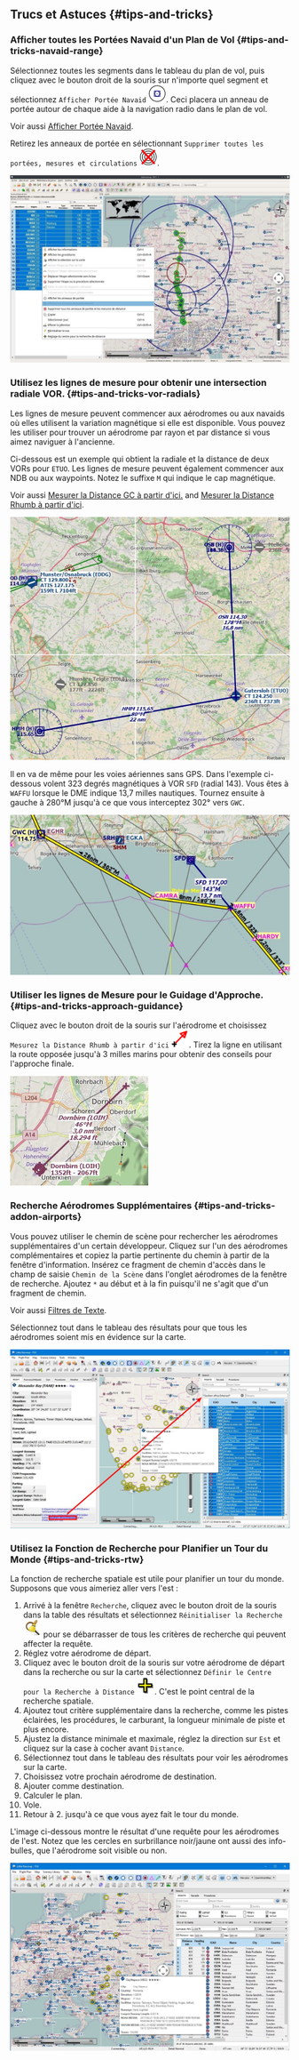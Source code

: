 ## Trucs et Astuces {#tips-and-tricks}

### Afficher toutes les Portées Navaid d'un Plan de Vol {#tips-and-tricks-navaid-range}

Sélectionnez toutes les segments dans le tableau du plan de vol, puis cliquez avec le bouton droit de la souris sur n'importe quel segment et sélectionnez `Afficher Portée Navaid` ![Show Navaid Range](../images/icons/navrange.png). Ceci placera un anneau de portée autour de chaque aide à la navigation radio dans le plan de vol.

Voir aussi [Afficher Portée Navaid](MAPDISPLAY.md#show-navaid-range).

Retirez les anneaux de portée en sélectionnant `Supprimer toutes les portées, mesures et circulations` ![Remove all Range Rings and Distance Measurements](../images/icons/rangeringsoff.png).

![Range Rings](../images/tutorial/tipsrangerings_fr.jpg)

### Utilisez les lignes de mesure pour obtenir une intersection radiale VOR. {#tips-and-tricks-vor-radials}

Les lignes de mesure peuvent commencer aux aérodromes ou aux navaids où elles utilisent la variation magnétique si elle est disponible. Vous pouvez les utiliser pour trouver un aérodrome par rayon et par distance si vous aimez naviguer à l'ancienne.

Ci-dessous est un exemple qui obtient la radiale et la distance de deux VORs pour `ETUO`. Les lignes de mesure peuvent également commencer aux NDB ou aux waypoints. Notez le suffixe `M` qui indique le cap magnétique.

Voir aussi [Mesurer la Distance GC à partir d'ici.](MAPDISPLAY.md#measure-gc-distance-from-here) and [Mesurer la Distance Rhumb à partir d'ici](MAPDISPLAY.md#measure-rhumb-distance-from-here).

![VOR Radials](../images/tutorial/tipvor.jpg)

Il en va de même pour les voies aériennes sans GPS. Dans l'exemple ci-dessous volent 323 degrés magnétiques à VOR `SFD` \(radial 143\). Vous êtes à `WAFFU` lorsque le DME indique 13,7 milles nautiques. Tournez ensuite à gauche à 280°M jusqu'à ce que vous interceptez 302° vers `GWC`.

![VOR Airways](../images/tutorial/tipvorairway.jpg)

### Utiliser les lignes de Mesure pour le Guidage d'Approche. {#tips-and-tricks-approach-guidance}

Cliquez avec le bouton droit de la souris sur l'aérodrome et choisissez `Mesurez la Distance Rhumb à partir d'ici` ![Measure Rhumb Distance from here](../images/icons/distancemeasurerhumb.png). Tirez la ligne en utilisant la route opposée jusqu'à 3 milles marins pour obtenir des conseils pour l'approche finale.

![Approach Guidance](../images/tutorial/tipsapproach.jpg)

### Recherche Aérodromes Supplémentaires {#tips-and-tricks-addon-airports}

Vous pouvez utiliser le chemin de scène pour rechercher les aérodromes supplémentaires d'un certain développeur. Cliquez sur l'un des aérodromes complémentaires et copiez la partie pertinente du chemin à partir de la fenêtre d'information. Insérez ce fragment de chemin d'accès dans le champ de saisie `Chemin de la Scène` dans l'onglet aérodromes de la fenêtre de recherche. Ajoutez `*` au début et à la fin puisqu'il ne s'agit que d'un fragment de chemin.

Voir aussi [Filtres de Texte](SEARCH.md#text-filters).

Sélectionnez tout dans le tableau des résultats pour que tous les aérodromes soient mis en évidence sur la carte.

![Search Add-On](../images/tutorial/tipscenery.jpg)

### Utilisez la Fonction de Recherche pour Planifier un Tour du Monde {#tips-and-tricks-rtw}

La fonction de recherche spatiale est utile pour planifier un tour du monde.
Supposons que vous aimeriez aller vers l'est :

1. Arrivé à la fenêtre `Recherche`, cliquez avec le bouton droit de la souris dans la table des résultats et sélectionnez `Réinitialiser la Recherche` ![Reset Search](../images/icons/clear.png) pour se débarrasser de tous les critères de recherche qui peuvent affecter la requête.
2. Réglez votre aérodrome de départ.
2. Cliquez avec le bouton droit de la souris sur votre aérodrome de départ dans la recherche ou sur la carte et sélectionnez `Définir le Centre pour la Recherche à Distance` ![Set Center for Distance Search](../images/icons/mark.png). C'est le point central de la recherche spatiale.
3. Ajoutez tout critère supplémentaire dans la recherche, comme les pistes éclairées, les procédures, le carburant, la longueur minimale de piste et plus encore.
4. Ajustez la distance minimale et maximale, réglez la direction sur `Est` et cliquez sur la case à cocher avant `Distance`.
5. Sélectionnez tout dans le tableau des résultats pour voir les aérodromes sur la carte.
5. Choisissez votre prochain aérodrome de destination.
6. Ajouter comme destination.
7. Calculer le plan.
8. Vole.
9. Retour à 2. jusqu'à ce que vous ayez fait le tour du monde.

L'image ci-dessous montre le résultat d'une requête pour les aérodromes de l'est. Notez que les cercles en surbrillance noir/jaune ont aussi des info-bulles, que l'aérodrome soit visible ou non.

![Approach Guidance](../images/tutorial/tiprtw.jpg)

